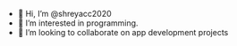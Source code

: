 - 👋 Hi, I’m @shreyacc2020
- 👀 I’m interested in programming.
- 💞️ I’m looking to collaborate on app development projects

<!---
shreyacc2020/shreyacc2020 is a ✨ special ✨ repository because its `README.md` (this file) appears on your GitHub profile.
You can click the Preview link to take a look at your changes.
--->
